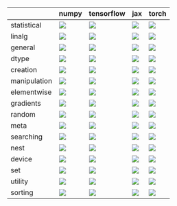 |              | numpy                                                                                                                                               | tensorflow                                                                                                                                          | jax                                                                                                                                                 | torch                                                                                                                                               |
|:-------------|:----------------------------------------------------------------------------------------------------------------------------------------------------|:----------------------------------------------------------------------------------------------------------------------------------------------------|:----------------------------------------------------------------------------------------------------------------------------------------------------|:----------------------------------------------------------------------------------------------------------------------------------------------------|
| statistical  | <a href="Functional API/Core/statistical.md" rel="noopener noreferrer" target="_blank"><img src=https://img.shields.io/badge/-success-success></a>  | <a href="Functional API/Core/statistical.md" rel="noopener noreferrer" target="_blank"><img src=https://img.shields.io/badge/-success-success></a>  | <a href="Functional API/Core/statistical.md" rel="noopener noreferrer" target="_blank"><img src=https://img.shields.io/badge/-success-success></a>  | <a href="Functional API/Core/statistical.md" rel="noopener noreferrer" target="_blank"><img src=https://img.shields.io/badge/-success-success></a>  |
| linalg       | <a href="Functional API/Core/linalg.md" rel="noopener noreferrer" target="_blank"><img src=https://img.shields.io/badge/-success-success></a>       | <a href="Functional API/Core/linalg.md" rel="noopener noreferrer" target="_blank"><img src=https://img.shields.io/badge/-success-success></a>       | <a href="Functional API/Core/linalg.md" rel="noopener noreferrer" target="_blank"><img src=https://img.shields.io/badge/-success-success></a>       | <a href="Functional API/Core/linalg.md" rel="noopener noreferrer" target="_blank"><img src=https://img.shields.io/badge/-failure-red></a>           |
| general      | <a href="Functional API/Core/general.md" rel="noopener noreferrer" target="_blank"><img src=https://img.shields.io/badge/-failure-red></a>          | <a href="Functional API/Core/general.md" rel="noopener noreferrer" target="_blank"><img src=https://img.shields.io/badge/-failure-red></a>          | <a href="Functional API/Core/general.md" rel="noopener noreferrer" target="_blank"><img src=https://img.shields.io/badge/-failure-red></a>          | <a href="Functional API/Core/general.md" rel="noopener noreferrer" target="_blank"><img src=https://img.shields.io/badge/-failure-red></a>          |
| dtype        | <a href="Functional API/Core/dtype.md" rel="noopener noreferrer" target="_blank"><img src=https://img.shields.io/badge/-success-success></a>        | <a href="Functional API/Core/dtype.md" rel="noopener noreferrer" target="_blank"><img src=https://img.shields.io/badge/-success-success></a>        | <a href="Functional API/Core/dtype.md" rel="noopener noreferrer" target="_blank"><img src=https://img.shields.io/badge/-success-success></a>        | <a href="Functional API/Core/dtype.md" rel="noopener noreferrer" target="_blank"><img src=https://img.shields.io/badge/-success-success></a>        |
| creation     | <a href="Functional API/Core/creation.md" rel="noopener noreferrer" target="_blank"><img src=https://img.shields.io/badge/-success-success></a>     | <a href="Functional API/Core/creation.md" rel="noopener noreferrer" target="_blank"><img src=https://img.shields.io/badge/-success-success></a>     | <a href="Functional API/Core/creation.md" rel="noopener noreferrer" target="_blank"><img src=https://img.shields.io/badge/-success-success></a>     | <a href="Functional API/Core/creation.md" rel="noopener noreferrer" target="_blank"><img src=https://img.shields.io/badge/-success-success></a>     |
| manipulation | <a href="Functional API/Core/manipulation.md" rel="noopener noreferrer" target="_blank"><img src=https://img.shields.io/badge/-success-success></a> | <a href="Functional API/Core/manipulation.md" rel="noopener noreferrer" target="_blank"><img src=https://img.shields.io/badge/-success-success></a> | <a href="Functional API/Core/manipulation.md" rel="noopener noreferrer" target="_blank"><img src=https://img.shields.io/badge/-success-success></a> | <a href="Functional API/Core/manipulation.md" rel="noopener noreferrer" target="_blank"><img src=https://img.shields.io/badge/-success-success></a> |
| elementwise  | <a href="Functional API/Core/elementwise.md" rel="noopener noreferrer" target="_blank"><img src=https://img.shields.io/badge/-failure-red></a>      | <a href="Functional API/Core/elementwise.md" rel="noopener noreferrer" target="_blank"><img src=https://img.shields.io/badge/-success-success></a>  | <a href="Functional API/Core/elementwise.md" rel="noopener noreferrer" target="_blank"><img src=https://img.shields.io/badge/-failure-red></a>      | <a href="Functional API/Core/elementwise.md" rel="noopener noreferrer" target="_blank"><img src=https://img.shields.io/badge/-success-success></a>  |
| gradients    | <a href="Functional API/Core/gradients.md" rel="noopener noreferrer" target="_blank"><img src=https://img.shields.io/badge/-failure-red></a>        | <a href="Functional API/Core/gradients.md" rel="noopener noreferrer" target="_blank"><img src=https://img.shields.io/badge/-failure-red></a>        | <a href="Functional API/Core/gradients.md" rel="noopener noreferrer" target="_blank"><img src=https://img.shields.io/badge/-failure-red></a>        | <a href="Functional API/Core/gradients.md" rel="noopener noreferrer" target="_blank"><img src=https://img.shields.io/badge/-failure-red></a>        |
| random       | <a href="Functional API/Core/random.md" rel="noopener noreferrer" target="_blank"><img src=https://img.shields.io/badge/-success-success></a>       | <a href="Functional API/Core/random.md" rel="noopener noreferrer" target="_blank"><img src=https://img.shields.io/badge/-success-success></a>       | <a href="Functional API/Core/random.md" rel="noopener noreferrer" target="_blank"><img src=https://img.shields.io/badge/-success-success></a>       | <a href="Functional API/Core/random.md" rel="noopener noreferrer" target="_blank"><img src=https://img.shields.io/badge/-success-success></a>       |
| meta         | <a href="Functional API/Core/meta.md" rel="noopener noreferrer" target="_blank"><img src=https://img.shields.io/badge/-success-success></a>         | <a href="Functional API/Core/meta.md" rel="noopener noreferrer" target="_blank"><img src=https://img.shields.io/badge/-success-success></a>         | <a href="Functional API/Core/meta.md" rel="noopener noreferrer" target="_blank"><img src=https://img.shields.io/badge/-failure-red></a>             | <a href="Functional API/Core/meta.md" rel="noopener noreferrer" target="_blank"><img src=https://img.shields.io/badge/-success-success></a>         |
| searching    | <a href="Functional API/Core/searching.md" rel="noopener noreferrer" target="_blank"><img src=https://img.shields.io/badge/-success-success></a>    | <a href="Functional API/Core/searching.md" rel="noopener noreferrer" target="_blank"><img src=https://img.shields.io/badge/-success-success></a>    | <a href="Functional API/Core/searching.md" rel="noopener noreferrer" target="_blank"><img src=https://img.shields.io/badge/-failure-red></a>        | <a href="Functional API/Core/searching.md" rel="noopener noreferrer" target="_blank"><img src=https://img.shields.io/badge/-success-success></a>    |
| nest         | <a href="Functional API/Core/nest.md" rel="noopener noreferrer" target="_blank"><img src=https://img.shields.io/badge/-success-success></a>         | <a href="Functional API/Core/nest.md" rel="noopener noreferrer" target="_blank"><img src=https://img.shields.io/badge/-success-success></a>         | <a href="Functional API/Core/nest.md" rel="noopener noreferrer" target="_blank"><img src=https://img.shields.io/badge/-success-success></a>         | <a href="Functional API/Core/nest.md" rel="noopener noreferrer" target="_blank"><img src=https://img.shields.io/badge/-success-success></a>         |
| device       | <a href="Functional API/Core/device.md" rel="noopener noreferrer" target="_blank"><img src=https://img.shields.io/badge/-success-success></a>       | <a href="Functional API/Core/device.md" rel="noopener noreferrer" target="_blank"><img src=https://img.shields.io/badge/-failure-red></a>           | <a href="Functional API/Core/device.md" rel="noopener noreferrer" target="_blank"><img src=https://img.shields.io/badge/-failure-red></a>           | <a href="Functional API/Core/device.md" rel="noopener noreferrer" target="_blank"><img src=https://img.shields.io/badge/-failure-red></a>           |
| set          | <a href="Functional API/Core/set.md" rel="noopener noreferrer" target="_blank"><img src=https://img.shields.io/badge/-success-success></a>          | <a href="Functional API/Core/set.md" rel="noopener noreferrer" target="_blank"><img src=https://img.shields.io/badge/-success-success></a>          | <a href="Functional API/Core/set.md" rel="noopener noreferrer" target="_blank"><img src=https://img.shields.io/badge/-success-success></a>          | <a href="Functional API/Core/set.md" rel="noopener noreferrer" target="_blank"><img src=https://img.shields.io/badge/-success-success></a>          |
| utility      | <a href="Functional API/Core/utility.md" rel="noopener noreferrer" target="_blank"><img src=https://img.shields.io/badge/-success-success></a>      | <a href="Functional API/Core/utility.md" rel="noopener noreferrer" target="_blank"><img src=https://img.shields.io/badge/-success-success></a>      | <a href="Functional API/Core/utility.md" rel="noopener noreferrer" target="_blank"><img src=https://img.shields.io/badge/-success-success></a>      | <a href="Functional API/Core/utility.md" rel="noopener noreferrer" target="_blank"><img src=https://img.shields.io/badge/-success-success></a>      |
| sorting      | <a href="Functional API/Core/sorting.md" rel="noopener noreferrer" target="_blank"><img src=https://img.shields.io/badge/-success-success></a>      | <a href="Functional API/Core/sorting.md" rel="noopener noreferrer" target="_blank"><img src=https://img.shields.io/badge/-success-success></a>      | <a href="Functional API/Core/sorting.md" rel="noopener noreferrer" target="_blank"><img src=https://img.shields.io/badge/-success-success></a>      | <a href="Functional API/Core/sorting.md" rel="noopener noreferrer" target="_blank"><img src=https://img.shields.io/badge/-success-success></a>      |